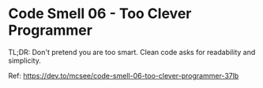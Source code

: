 # Code Smell 06 - Too Clever Programmer

TL;DR: Don't pretend you are too smart. Clean code asks for readability and simplicity.

Ref: https://dev.to/mcsee/code-smell-06-too-clever-programmer-37lb
